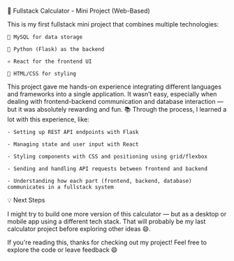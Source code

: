 🧮 Fullstack Calculator - Mini Project (Web-Based)

This is my first fullstack mini project that combines multiple technologies:

    🐬 MySQL for data storage

    🐍 Python (Flask) as the backend

    ⚛️ React for the frontend UI

    🎨 HTML/CSS for styling

This project gave me hands-on experience integrating different languages and frameworks into a single application. It wasn’t easy, especially when dealing with frontend-backend communication and database interaction — but it was absolutely rewarding and fun.
📚 Through the process, I learned a lot with this experience, like:

    - Setting up REST API endpoints with Flask
    
    - Managing state and user input with React

    - Styling components with CSS and positioning using grid/flexbox

    - Sending and handling API requests between frontend and backend

    - Understanding how each part (frontend, backend, database) communicates in a fullstack system

💡 Next Steps

I might try to build one more version of this calculator — but as a desktop or mobile app using a different tech stack.
That will probably be my last calculator project before exploring other ideas 😄.

If you're reading this, thanks for checking out my project!
Feel free to explore the code or leave feedback 😄
